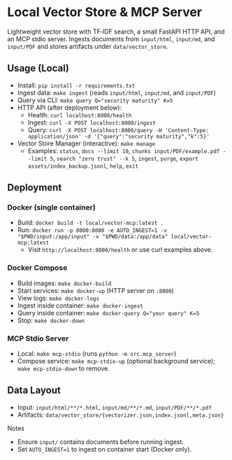 # Local Vector Store & MCP Server

Lightweight vector store with TF‑IDF search, a small FastAPI HTTP API, and an MCP stdio server. Ingests documents from `input/html`, `input/md`, and `input/PDF` and stores artifacts under `data/vector_store`.

## Usage (Local)
- Install: `pip install -r requirements.txt`
- Ingest data: `make ingest` (reads `input/html`, `input/md`, and `input/PDF`)
- Query via CLI: `make query Q="security maturity" K=5`
- HTTP API (after deployment below):
  - Health: `curl localhost:8000/health`
  - Ingest: `curl -X POST localhost:8000/ingest`
  - Query: `curl -X POST localhost:8000/query -H 'Content-Type: application/json' -d '{"query":"security maturity","k":5}'`
- Vector Store Manager (interactive): `make manage`
  - Examples: `status`, `docs --limit 10`, `chunks input/PDF/example.pdf --limit 5`, `search "zero trust" --k 5`, `ingest`, `purge`, `export assets/index_backup.jsonl`, `help`, `exit`

## Deployment
### Docker (single container)
- Build: `docker build -t local/vector-mcp:latest .`
- Run: `docker run -p 8000:8000 -e AUTO_INGEST=1 -v "$PWD/input:/app/input" -v "$PWD/data:/app/data" local/vector-mcp:latest`
  - Visit `http://localhost:8000/health` or use curl examples above.

### Docker Compose
- Build images: `make docker-build`
- Start services: `make docker-up` (HTTP server on `:8000`)
- View logs: `make docker-logs`
- Ingest inside container: `make docker-ingest`
- Query inside container: `make docker-query Q="your query" K=5`
- Stop: `make docker-down`

### MCP Stdio Server
- Local: `make mcp-stdio` (runs `python -m src.mcp_server`)
- Compose service: `make mcp-stdio-up` (optional background service); `make mcp-stdio-down` to remove.

## Data Layout
- Input: `input/html/**/*.html`, `input/md/**/*.md`, `input/PDF/**/*.pdf`
- Artifacts: `data/vector_store/{vectorizer.json,index.jsonl,meta.json}`

Notes
- Ensure `input/` contains documents before running ingest.
- Set `AUTO_INGEST=1` to ingest on container start (Docker only).
